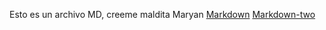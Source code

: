 Esto es un archivo MD, creeme maldita Maryan
[Markdown](https://es.wikipedia.org/wiki/Markdown)
[Markdown-two](https://es.wikipedia.og/wiki/Markdown) 

